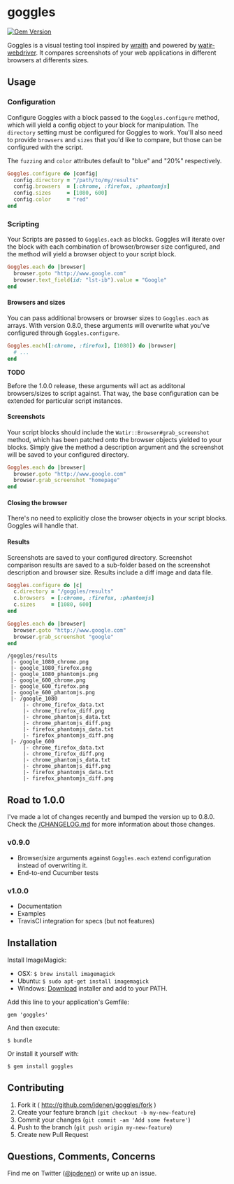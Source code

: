 # goggles
[![Gem Version](https://badge.fury.io/rb/goggles.png)](http://badge.fury.io/rb/goggles)

Goggles is a visual testing tool inspired by [wraith](http://github.com/bbc-news/wraith) and powered by [watir-webdriver](http://github.com/watir/watir-webdriver). It compares screenshots of your web applications in different browsers at differents sizes.

## Usage

### Configuration

Configure Goggles with a block passed to the `Goggles.configure` method, which will yield a config object to your block for manipulation. The `directory` setting must be configured for Goggles to work. You'll also need to provide `browsers` and `sizes` that you'd like to compare, but those can be configured with the script.

The `fuzzing` and `color` attributes default to "blue" and "20%" respectively. 

```ruby
Goggles.configure do |config|
  config.directory = "/path/to/my/results"
  config.browsers  = [:chrome, :firefox, :phantomjs]
  config.sizes     = [1080, 600]
  config.color     = "red"
end
```

### Scripting

Your Scripts are passed to `Goggles.each` as blocks. Goggles will iterate over the block with each combination of browser/browser size configured, and the method will yield a browser object to your script block.

```ruby
Goggles.each do |browser|
  browser.goto "http://www.google.com"
  browser.text_field(id: "lst-ib").value = "Google"
end
```

#### Browsers and sizes

You can pass additional browsers or browser sizes to `Goggles.each` as arrays. With version 0.8.0, these arguments will overwrite what you've configured through `Goggles.configure`.

```ruby
Goggles.each([:chrome, :firefox], [1080]) do |browser|
  # ...
end
```

**TODO**

Before the 1.0.0 release, these arguments will act as additonal browsers/sizes to script against. That way, the base configuration can be extended for particular script instances.

#### Screenshots

Your script blocks should include the `Watir::Browser#grab_screenshot` method, which has been patched onto the browser objects yielded to your blocks. Simply give the method a description argument and the screenshot will be saved to your configured directory.

```ruby
Goggles.each do |browser|
  browser.goto "http://www.google.com"
  browser.grab_screenshot "homepage"
end
```

#### Closing the browser

There's no need to explicitly close the browser objects in your script blocks. Goggles will handle that.

#### Results

Screenshots are saved to your configured directory. Screenshot comparison results are saved to a sub-folder based on the screenshot description and browser size. Results include a diff image and data file.

```ruby
Goggles.configure do |c|
  c.directory = "/goggles/results"
  c.browsers  = [:chrome, :firefox, :phantomjs]
  c.sizes     = [1080, 600]
end

Goggles.each do |browser|
  browser.goto "http://www.google.com"
  browser.grab_screenshot "google"
end
```


```
/goggles/results
 |- google_1080_chrome.png
 |- google_1080_firefox.png
 |- google_1080_phantomjs.png
 |- google_600_chrome.png
 |- google_600_firefox.png
 |- google_600_phantomjs.png
 |- /google_1080
     |- chrome_firefox_data.txt
     |- chrome_firefox_diff.png
     |- chrome_phantomjs_data.txt
     |- chrome_phantomjs_diff.png
     |- firefox_phantomjs_data.txt
     |- firefox_phantomjs_diff.png
 |- /google_600
     |- chrome_firefox_data.txt
     |- chrome_firefox_diff.png
     |- chrome_phantomjs_data.txt
     |- chrome_phantomjs_diff.png
     |- firefox_phantomjs_data.txt
     |- firefox_phantomjs_diff.png
```

## Road to 1.0.0

I've made a lot of changes recently and bumped the version up to 0.8.0. Check the [/CHANGELOG.md](changelog) for more information about those changes.

### v0.9.0

* Browser/size arguments against `Goggles.each` extend configuration instead of overwriting it.
* End-to-end Cucumber tests

### v1.0.0

* Documentation
* Examples
* TravisCI integration for specs (but not features)

## Installation

Install ImageMagick:

* OSX: `$ brew install imagemagick`
* Ubuntu: `$ sudo apt-get install imagemagick`
* Windows: [Download](http://www.imagemagick.org/script/binary-releases.php#windows) installer and add to your PATH.

Add this line to your application's Gemfile:

    gem 'goggles'

And then execute:

    $ bundle

Or install it yourself with:

    $ gem install goggles

## Contributing

1. Fork it ( http://github.com/jdenen/goggles/fork )
2. Create your feature branch (`git checkout -b my-new-feature`)
3. Commit your changes (`git commit -am 'Add some feature'`)
4. Push to the branch (`git push origin my-new-feature`)
5. Create new Pull Request

## Questions, Comments, Concerns
Find me on Twitter ([@jpdenen](http://twitter.com/jpdenen)) or write up an issue.